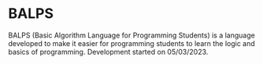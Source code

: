 # BALPS

BALPS (Basic Algorithm Language for Programming Students) is a language developed to make it easier for programming students to learn the logic and basics of programming. Development started on 05/03/2023.
